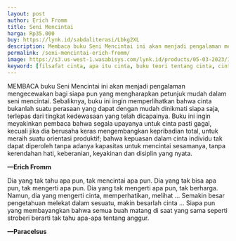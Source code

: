 ```yaml
---
layout: post
author: Erich Fromm
title: Seni Mencintai
harga: Rp35.000
buy: https://lynk.id/sabdaliterasi/Lbkg2XL
description: Membaca buku Seni Mencintai ini akan menjadi pengalaman mengecewakan bagi siapa pun yang mengharapkan petunjuk mudah dalam seni mencintai.
permalink: /seni-mencintai-erich-fromm/
image: https://s3.us-west-1.wasabisys.com/lynk.id/products/05-03-2023/1677997864866_9050822
keyword: [filsafat cinta, apa itu cinta, buku teori tentang cinta, cinta dalam psikologi, psikologi, ebook basabasi, cinta erich fromm]
---
```

<p>MEMBACA buku Seni Mencintai ini akan menjadi pengalaman mengecewakan bagi siapa pun yang mengharapkan petunjuk mudah dalam seni mencintai. Sebaliknya, buku ini ingin memperlihatkan bahwa cinta bukanlah suatu perasaan yang dapat dengan mudah dinikmati siapa saja, terlepas dari tingkat kedewasaan yang telah dicapainya. Buku ini ingin meyakinkan pembaca bahwa segala upayanya untuk cinta pasti gagal, kecuali jika dia berusaha keras mengembangkan kepribadian total, untuk meraih suatu orientasi produktif; bahwa kepuasan dalam cinta individu tak dapat diperoleh tanpa adanya kapasitas untuk mencintai sesamanya, tanpa kerendahan hati, keberanian, keyakinan dan disiplin yang nyata.</p><p><b>—Erich Fromm</b></p><p>Dia yang tak tahu apa pun, tak mencintai apa pun. Dia yang tak bisa apa pun, tak mengerti apa pun. Dia yang tak mengerti apa pun, tak berharga. Namun, dia yang mengerti cinta, memperhatikan, melihat … Semakin besar pengetahuan melekat dalam sesuatu, makin besarlah cinta … Siapa pun yang membayangkan bahwa semua buah matang di saat yang sama seperti stroberi berarti tak tahu apa-apa tentang anggur.</p><p><b>—Paracelsus</b></p>